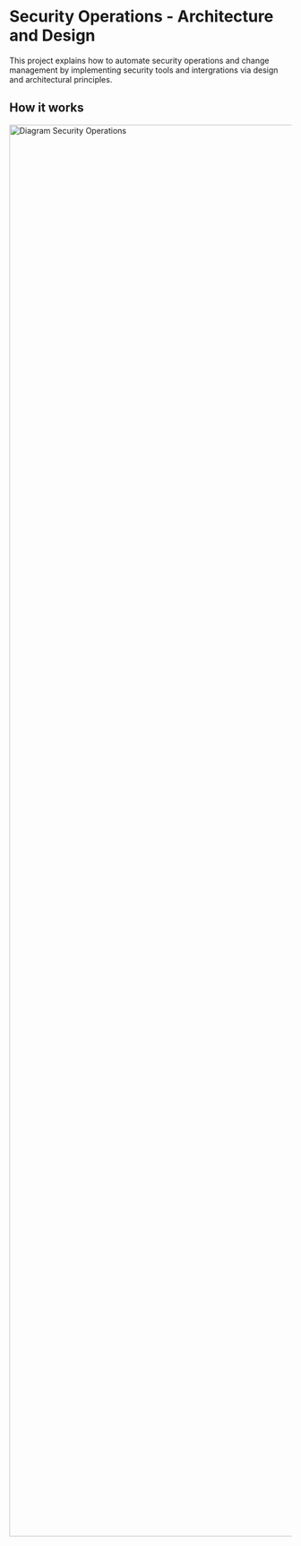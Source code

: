 # Security Operations - Architecture and Design
This project explains how to automate security operations and change management by implementing security tools and intergrations via design and architectural principles.

## How it works
<img width="10376" height="2516" alt="Diagram Security Operations" src="https://github.com/user-attachments/assets/858ce5c9-c8d9-4061-977f-6dd09f2e959e" />
